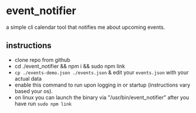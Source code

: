 # event_notifier

a simple cli calendar tool that notifies me about upcoming events.

## instructions

* clone repo from github
* cd ./event_notifier && npm i && sudo npm link
* `cp ./events-demo.json ./events.json` & edit your `events.json` with your actual data
* enable this command to run upon logging in or startup (instructions vary based your os).
* on linux you can launch the binary via "/usr/bin/event_notifier" after you have run `sudo npm link`
